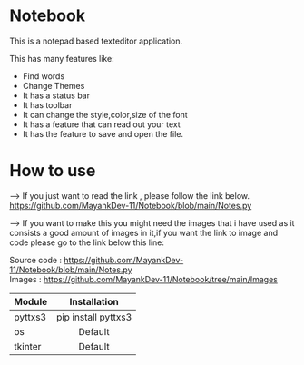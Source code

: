 # Notebook 
This is a notepad based texteditor application.

This has many features like:
* Find words
* Change Themes
* It has a status bar
* It has toolbar
* It can change the style,color,size of the font
* It has a feature that can read out your text
* It has the feature to save and open the file.


# How to use
--> If you just want to read the link , please follow the link below.<br>
https://github.com/MayankDev-11/Notebook/blob/main/Notes.py


--> If you want to make this you might need the images that i have used as it consists a good amount of images in it,if you want the link to image and code
please go to the link below this line:<br>

Source code : https://github.com/MayankDev-11/Notebook/blob/main/Notes.py<br>
Images : https://github.com/MayankDev-11/Notebook/tree/main/Images


| Module        | Installation           |
| ------------- |:-------------:|
| pyttxs3      | pip install pyttxs3 |
| os      | Default      |
| tkinter | Default      |
